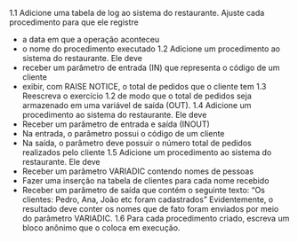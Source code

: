 1.1 Adicione uma tabela de log ao sistema do restaurante. Ajuste cada procedimento para
que ele registre
- a data em que a operação aconteceu
- o nome do procedimento executado
1.2 Adicione um procedimento ao sistema do restaurante. Ele deve
- receber um parâmetro de entrada (IN) que representa o código de um cliente
- exibir, com RAISE NOTICE, o total de pedidos que o cliente tem
1.3 Reescreva o exercício 1.2 de modo que o total de pedidos seja armazenado em uma
variável de saída (OUT).
1.4 Adicione um procedimento ao sistema do restaurante. Ele deve
- Receber um parâmetro de entrada e saída (INOUT)
- Na entrada, o parâmetro possui o código de um cliente
- Na saída, o parâmetro deve possuir o número total de pedidos realizados pelo cliente
1.5 Adicione um procedimento ao sistema do restaurante. Ele deve
- Receber um parâmetro VARIADIC contendo nomes de pessoas
- Fazer uma inserção na tabela de clientes para cada nome recebido
- Receber um parâmetro de saída que contém o seguinte texto:
“Os clientes: Pedro, Ana, João etc foram cadastrados”
Evidentemente, o resultado deve conter os nomes que de fato foram enviados por meio do
parâmetro VARIADIC.
1.6 Para cada procedimento criado, escreva um bloco anônimo que o coloca em execução.